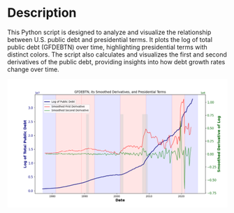 # Description

This Python script is designed to analyze and visualize the relationship between U.S. public debt and presidential terms. It plots the log of total public debt (GFDEBTN) over time, highlighting presidential terms with distinct colors. The script also calculates and visualizes the first and second derivatives of the public debt, providing insights into how debt growth rates change over time. 


![Plot of GFDBETN](Fig.png)

